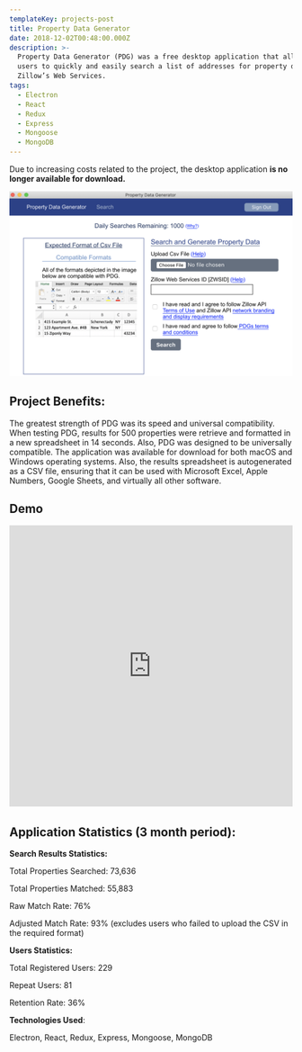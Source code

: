 ```yaml
---
templateKey: projects-post
title: Property Data Generator
date: 2018-12-02T00:48:00.000Z
description: >-
  Property Data Generator (PDG) was a free desktop application that allowed
  users to quickly and easily search a list of addresses for property data using
  Zillow’s Web Services. 
tags:
  - Electron
  - React
  - Redux
  - Express
  - Mongoose
  - MongoDB
---
```

Due to increasing costs related to the project, the desktop application **is no longer available for download.**

![Property data generator screenshot](/img/app-screenshot.png)

## **Project Benefits**:

The greatest strength of PDG was its speed and universal compatibility. When testing PDG, results for 500 properties were retrieve and formatted in a new spreadsheet in 14 seconds. Also, PDG was designed to be universally compatible. The application was available for download for both macOS and Windows operating systems. Also, the results spreadsheet is autogenerated as a CSV file, ensuring that it can be used with Microsoft Excel, Apple Numbers, Google Sheets, and virtually all other software.

## Demo

<iframe width="100%" height="500" src="https://www.youtube.com/embed/FlHVLXJCKJU" title="YouTube video player" frameborder="0" allow="accelerometer; autoplay; clipboard-write; encrypted-media; gyroscope; picture-in-picture" allowfullscreen></iframe>

## **Application Statistics (3 month period):**

**Search Results Statistics:**

Total Properties Searched: 73,636

Total Properties Matched: 55,883

Raw Match Rate: 76%

Adjusted Match Rate: 93% (excludes users who failed to upload the CSV in the required format) 

**Users Statistics:**

Total Registered Users: 229

Repeat Users: 81

Retention Rate: 36%

**Technologies Used**: 

Electron, React, Redux, Express, Mongoose, MongoDB

